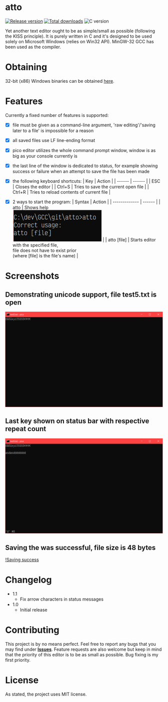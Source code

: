 # atto

[![Release version](https://img.shields.io/github/v/release/makuke1234/atto?display_name=release&include_prereleases)](https://github.com/makuke1234/atto/releases/latest)
[![Total downloads](https://img.shields.io/github/downloads/makuke1234/atto/total)](https://github.com/makuke1234/atto/releases)
![C version](https://img.shields.io/badge/version-C99-blue.svg)

Yet another text editor ought to be as simple/small as possible (following the KISS principle). It is purely written in C and
it's designed to be used solely on Microsoft Windows (relies on Win32 API). MinGW-32 GCC has been used as the compiler.


# Obtaining

32-bit (x86) Windows binaries can be obtained [here](https://github.com/makuke1234/atto/releases).


# Features

Currently a fixed number of features is supported:
- [x] file must be given as a command-line argument, 'raw editing'/'saving later to a file' is impossible for a reason
- [x] all saved files use LF line-ending format
- [x] pico editor utilizes the whole command prompt window, window is as big as your console currently is
- [x] the last line of the window is dedicated to status, for example showing success or failure when an attempt to save the file has been made
- [x] the following keyboard shortcuts:
	| Key    | Action |
	| ------ | ------ |
	| ESC    | Closes the editor |
	| Ctrl+S | Tries to save the current open file |
	| Ctrl+R | Tries to reload contents of current file |
- [x] 2 ways to start the program:
	| Syntax        | Action |
	| ------------- | ------ |
	| atto          | Shows help<br>![help image](./images/help.PNG) |
	| atto \[file\] | Starts editor with the specified file,<br>file does not have to exist prior<br>(where \[file\] is the file's name) |


# Screenshots

## Demonstrating unicode support, file test5.txt is open
![Unicode Support](./images/unicodeSupport.PNG)

## Last key shown on status bar with respective repeat count
![Key frequency](./images/keyFreq.PNG)

## Saving the was successful, file size is 48 bytes
[!Saving success](./images/savingSuc.PNG)


# Changelog

* 1.1
	* Fix arrow characters in status messages
* 1.0
	* Initial release


# Contributing

This project is by no means perfect. Feel free to report any bugs that you may find under
**[Issues](https://github.com/makuke1234/atto/issues)**.
Feature requests are also welcome but keep in mind that the priority of this editor
is to be as small as possible. Bug fixing is my first priority.


# License

As stated, the project uses MIT license.
